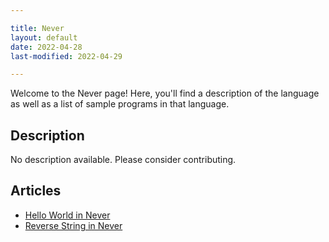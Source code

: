 ```yaml
---

title: Never
layout: default
date: 2022-04-28
last-modified: 2022-04-29

---
```


Welcome to the Never page! Here, you'll find a description of the language as well as a list of sample programs in that language.

## Description

No description available. Please consider contributing.

## Articles

- [Hello World in Never](https://sampleprograms.io/projects/hello-world/never)
- [Reverse String in Never](https://sampleprograms.io/projects/reverse-string/never)